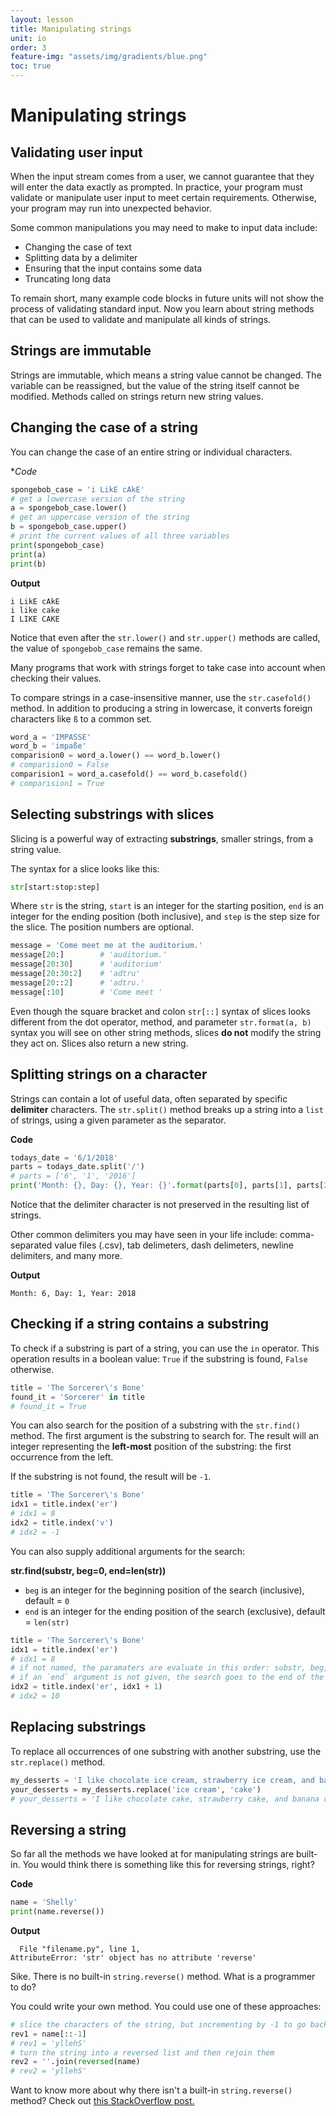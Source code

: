 ```yaml
---
layout: lesson
title: Manipulating strings
unit: io
order: 3
feature-img: "assets/img/gradients/blue.png"
toc: true
---
```


# Manipulating strings

## Validating user input

When the input stream comes from a user, we cannot guarantee that they will enter the data exactly as prompted. In practice, your program must validate or manipulate user input to meet certain requirements. Otherwise, your program may run into unexpected behavior.

Some common manipulations you may need to make to input data include:

- Changing the case of text
- Splitting data by a delimiter
- Ensuring that the input contains some data
- Truncating long data

To remain short, many example code blocks in future units will not show the process of validating standard input. Now you learn about string methods that can be used to validate and manipulate all kinds of strings.

## Strings are immutable

Strings are immutable, which means a string value cannot be changed. The variable can be reassigned, but the value of the string itself cannot be modified. Methods called on strings return new string values.

## Changing the case of a string

You can change the case of an entire string or individual characters.

**Code*

```python
spongebob_case = 'i LikE cAkE'
# get a lowercase version of the string
a = spongebob_case.lower()
# get an uppercase version of the string
b = spongebob_case.upper()
# print the current values of all three variables
print(spongebob_case)
print(a)
print(b)
```

**Output**

```
i LikE cAkE
i like cake
I LIKE CAKE
```

Notice that even after the `str.lower()` and `str.upper()` methods are called, the value of `spongebob_case` remains the same.

Many programs that work with strings forget to take case into account when checking their values.

To compare strings in a case-insensitive manner, use the `str.casefold()` method. In addition to producing a string in lowercase, it converts foreign characters like `ß` to a common set.

```python
word_a = 'IMPASSE'
word_b = 'impaße'
comparision0 = word_a.lower() == word_b.lower()
# comparision0 = False
comparision1 = word_a.casefold() == word_b.casefold()
# comparision1 = True
```

## Selecting substrings with slices

Slicing is a powerful way of extracting **substrings**, smaller strings, from a string value.

The syntax for a slice looks like this:

```python
str[start:stop:step]
```

Where `str` is the string, `start` is an integer for the starting position, `end` is an integer for the ending position (both inclusive), and `step` is the step size for the slice. The position numbers are optional.

```python
message = 'Come meet me at the auditorium.'
message[20:]        # 'auditorium.'
message[20:30]      # 'auditorium'
message[20:30:2]    # 'adtru'
message[20::2]      # 'adtru.'
message[:10]        # 'Come meet '
```

Even though the square bracket and colon `str[::]` syntax of slices looks different from the dot operator, method, and parameter `str.format(a, b)` syntax you will see on other string methods, slices **do not** modify the string they act on. Slices also return a new string.

## Splitting strings on a character

Strings can contain a lot of useful data, often separated by specific **delimiter** characters. The `str.split()` method breaks up a string into a `list` of strings, using a given parameter as the separator.

**Code**

```python
todays_date = '6/1/2018'
parts = todays_date.split('/')
# parts = ['6', '1', '2016']
print('Month: {}, Day: {}, Year: {}'.format(parts[0], parts[1], parts[2]))
```

Notice that the delimiter character is not preserved in the resulting list of strings.

Other common delimiters you may have seen in your life include: comma-separated value files (.csv), tab delimeters, dash delimeters, newline delimiters, and many more.

**Output**

```
Month: 6, Day: 1, Year: 2018
```

## Checking if a string contains a substring

To check if a substring is part of a string, you can use the `in` operator. This operation results in a boolean value: `True` if the substring is found, `False` otherwise.

```python
title = 'The Sorcerer\'s Bone'
found_it = 'Sorcerer' in title
# found_it = True
```

You can also search for the position of a substring with the `str.find()` method. The first argument is the substring to search for. The result will an integer representing the **left-most** position of the substring: the first occurrence from the left.

If the substring is not found, the result will be `-1`.

```python
title = 'The Sorcerer\'s Bone'
idx1 = title.index('er')
# idx1 = 8
idx2 = title.index('v')
# idx2 = -1
```

You can also supply additional arguments for the search:

**str.find(substr, beg=0, end=len(str))**

- `beg` is an integer for the beginning position of the search (inclusive), default = `0`
- `end` is an integer for the ending position of the search (exclusive), default = `len(str)`

```python
title = 'The Sorcerer\'s Bone'
idx1 = title.index('er')
# idx1 = 8
# if not named, the paramaters are evaluate in this order: substr, beg, end
# if an `end` argument is not given, the search goes to the end of the string
idx2 = title.index('er', idx1 + 1)
# idx2 = 10
```

## Replacing substrings

To replace all occurrences of one substring with another substring, use the `str.replace()` method.

```python
my_desserts = 'I like chocolate ice cream, strawberry ice cream, and banana ice cream.'
your_desserts = my_desserts.replace('ice cream', 'cake')
# your_desserts = 'I like chocolate cake, strawberry cake, and banana cake.'
```

## Reversing a string

So far all the methods we have looked at for manipulating strings are built-in. You would think there is something like this for reversing strings, right?

**Code**

```python
name = 'Shelly'
print(name.reverse())
```

**Output**

```
  File "filename.py", line 1,
AttributeError: 'str' object has no attribute 'reverse'
```

Sike. There is no built-in `string.reverse()` method. What is a programmer to do?

You could write your own method. You could use one of these approaches:

```python
# slice the characters of the string, but incrementing by -1 to go backwards
rev1 = name[::-1]
# rev1 = 'yllehS'
# turn the string into a reversed list and then rejoin them
rev2 = ''.join(reversed(name)
# rev2 = 'yllehS'
```

Want to know more about why there isn't a built-in `string.reverse()` method? Check out [this StackOverflow post.](https://stackoverflow.com/questions/931092/reverse-a-string-in-python)
